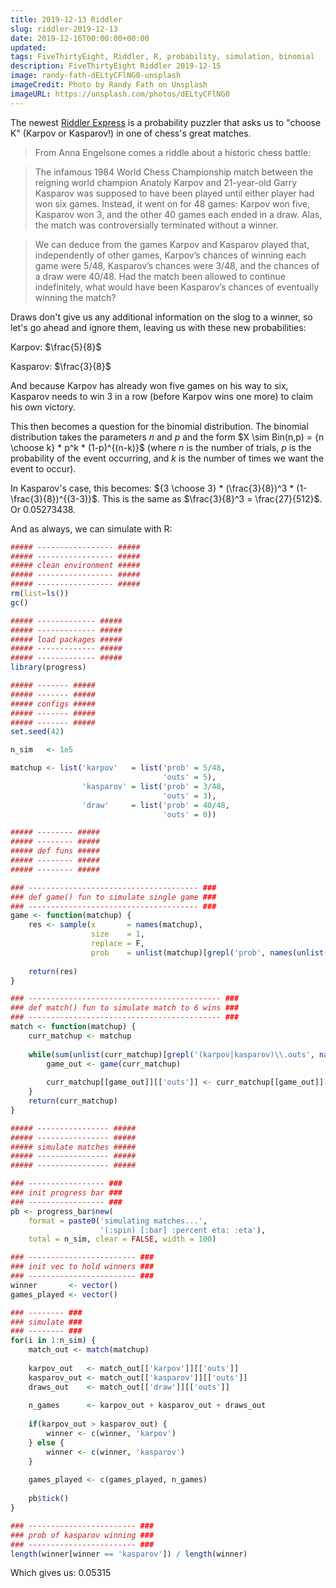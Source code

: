 ```yaml
---
title: 2019-12-13 Riddler
slug: riddler-2019-12-13
date: 2019-12-16T00:00:00+00:00
updated:
tags: FiveThirtyEight, Riddler, R, probability, simulation, binomial
description: FiveThirtyEight Riddler 2019-12-15
image: randy-fath-dELtyCFlNG0-unsplash
imageCredit: Photo by Randy Fath on Unsplash
imageURL: https://unsplash.com/photos/dELtyCFlNG0
---
```


The newest [Riddler Express](https://fivethirtyeight.com/features/can-you-solve-a-particularly-prismatic-puzzle/) is a probability puzzler that asks us to "choose K" (Karpov or Kasparov!) in one of chess's great matches.

> From Anna Engelsone comes a riddle about a historic chess battle:

> The infamous 1984 World Chess Championship match between the reigning world champion Anatoly Karpov and 21-year-old Garry Kasparov was supposed to have been played until either player had won six games. Instead, it went on for 48 games: Karpov won five, Kasparov won 3, and the other 40 games each ended in a draw. Alas, the match was controversially terminated without a winner.

> We can deduce from the games Karpov and Kasparov played that, independently of other games, Karpov’s chances of winning each game were 5/48, Kasparov’s chances were 3/48, and the chances of a draw were 40/48. Had the match been allowed to continue indefinitely, what would have been Kasparov’s chances of eventually winning the match?

Draws don't give us any additional information on the slog to a winner, so let's go ahead and ignore them, leaving us with these new probabilities:

Karpov: $\frac{5}{8}$

Kasparov: $\frac{3}{8}$

And because Karpov has already won five games on his way to six, Kasparov needs to win 3 in a row (before Karpov wins one more) to claim his own victory. 

This then becomes a question for the binomial distribution. The binomial distribution takes the parameters $n$ and $p$ and the form $X \sim Bin(n,p) = {n \choose k} * p^k * (1-p)^{(n-k)}$ (where $n$ is the number of trials, $p$ is the probability of the event occurring, and $k$ is the number of times we want the event to occur).

In Kasparov's case, this becomes: ${3 \choose 3} * (\frac{3}{8})^3 * (1-\frac{3}{8})^{(3-3)}$. This is the same as $\frac{3}{8}^3 = \frac{27}{512}$. Or 0.05273438.

And as always, we can simulate with R:

```r
##### ----------------- #####
##### ----------------- #####
##### clean environment #####
##### ----------------- #####
##### ----------------- #####
rm(list=ls())
gc()

##### ------------- #####
##### ------------- #####
##### load packages #####
##### ------------- #####
##### ------------- #####
library(progress)

##### ------- #####
##### ------- #####
##### configs #####
##### ------- #####
##### ------- #####
set.seed(42)

n_sim   <- 1e5

matchup <- list('karpov'   = list('prob' = 5/48,
                                  'outs' = 5),
                'kasparov' = list('prob' = 3/48,
                                  'outs' = 3),
                'draw'     = list('prob' = 40/48,
                                  'outs' = 0))

##### -------- #####
##### -------- #####
##### def funs #####
##### -------- #####
##### -------- #####

### -------------------------------------- ###
### def game() fun to simulate single game ###
### -------------------------------------- ###
game <- function(matchup) {
    res <- sample(x       = names(matchup),
                  size    = 1,
                  replace = F,
                  prob    = unlist(matchup)[grepl('prob', names(unlist(matchup)))])
    
    return(res)
}

### ------------------------------------------- ###
### def match() fun to simulate match to 6 wins ###
### ------------------------------------------- ###
match <- function(matchup) {
    curr_matchup <- matchup
    
    while(sum(unlist(curr_matchup)[grepl('(karpov|kasparov)\\.outs', names(unlist(curr_matchup)))] == 6) == 0) {
        game_out <- game(curr_matchup)
        
        curr_matchup[[game_out]][['outs']] <- curr_matchup[[game_out]][['outs']] + 1
    }
    return(curr_matchup)
}

##### ---------------- #####
##### ---------------- #####
##### simulate matches #####
##### ---------------- #####
##### ---------------- #####

### ----------------- ###
### init progress bar ###
### ----------------- ###
pb <- progress_bar$new(
    format = paste0('simulating matches...', 
                    '(:spin) [:bar] :percent eta: :eta'),
    total = n_sim, clear = FALSE, width = 100)

### ------------------------ ###
### init vec to hold winners ###
### ------------------------ ###
winner       <- vector()
games_played <- vector()

### -------- ###
### simulate ###
### -------- ###
for(i in 1:n_sim) {
    match_out <- match(matchup)
    
    karpov_out   <- match_out[['karpov']][['outs']]
    kasparov_out <- match_out[['kasparov']][['outs']] 
    draws_out    <- match_out[['draw']][['outs']]
    
    n_games      <- karpov_out + kasparov_out + draws_out
    
    if(karpov_out > kasparov_out) {
        winner <- c(winner, 'karpov')
    } else {
        winner <- c(winner, 'kasparov')
    }
    
    games_played <- c(games_played, n_games)
    
    pb$tick()
}

### ------------------------ ###
### prob of kasparov winning ###
### ------------------------ ###
length(winner[winner == 'kasparov']) / length(winner)
```

Which gives us: 0.05315